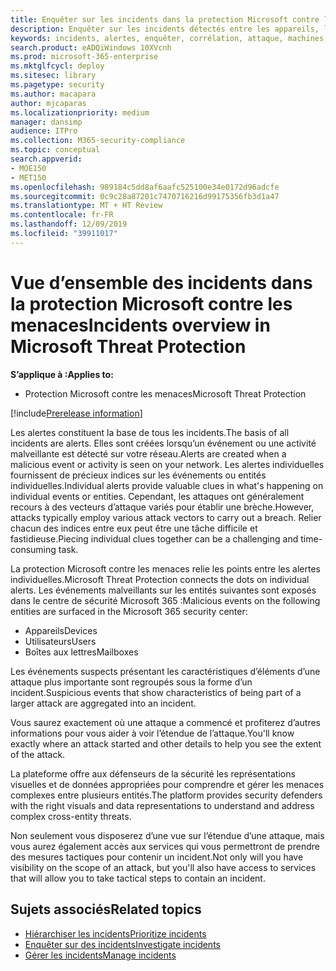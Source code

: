 ```yaml
---
title: Enquêter sur les incidents dans la protection Microsoft contre les menaces
description: Enquêter sur les incidents détectés entre les appareils, les utilisateurs et les boîtes aux lettres.
keywords: incidents, alertes, enquêter, corrélation, attaque, machines, appareils, utilisateurs, identités, identité, boîte de réception, e-mail, 365, microsoft, m365
search.product: eADQiWindows 10XVcnh
ms.prod: microsoft-365-enterprise
ms.mktglfcycl: deploy
ms.sitesec: library
ms.pagetype: security
ms.author: macapara
author: mjcaparas
ms.localizationpriority: medium
manager: dansimp
audience: ITPro
ms.collection: M365-security-compliance
ms.topic: conceptual
search.appverid:
- MOE150
- MET150
ms.openlocfilehash: 989184c5dd8af6aafc525100e34e0172d96adcfe
ms.sourcegitcommit: 0c9c28a87201c7470716216d99175356fb3d1a47
ms.translationtype: MT + HT Review
ms.contentlocale: fr-FR
ms.lasthandoff: 12/09/2019
ms.locfileid: "39911017"
---
```

# <a name="incidents-overview-in-microsoft-threat-protection"></a><span data-ttu-id="2fb74-104">Vue d’ensemble des incidents dans la protection Microsoft contre les menaces</span><span class="sxs-lookup"><span data-stu-id="2fb74-104">Incidents overview in Microsoft Threat Protection</span></span>

<span data-ttu-id="2fb74-105">**S’applique à :**</span><span class="sxs-lookup"><span data-stu-id="2fb74-105">**Applies to:**</span></span>
- <span data-ttu-id="2fb74-106">Protection Microsoft contre les menaces</span><span class="sxs-lookup"><span data-stu-id="2fb74-106">Microsoft Threat Protection</span></span>

[!include[Prerelease information](prerelease.md)]

<span data-ttu-id="2fb74-107">Les alertes constituent la base de tous les incidents.</span><span class="sxs-lookup"><span data-stu-id="2fb74-107">The basis of all incidents are alerts.</span></span> <span data-ttu-id="2fb74-108">Elles sont créées lorsqu’un événement ou une activité malveillante est détecté sur votre réseau.</span><span class="sxs-lookup"><span data-stu-id="2fb74-108">Alerts are created when a malicious event or activity is seen on your network.</span></span> <span data-ttu-id="2fb74-109">Les alertes individuelles fournissent de précieux indices sur les événements ou entités individuelles.</span><span class="sxs-lookup"><span data-stu-id="2fb74-109">Individual alerts provide valuable clues in what's happening on individual events or entities.</span></span> <span data-ttu-id="2fb74-110">Cependant, les attaques ont généralement recours à des vecteurs d’attaque variés pour établir une brèche.</span><span class="sxs-lookup"><span data-stu-id="2fb74-110">However, attacks typically employ various attack vectors to carry out a breach.</span></span> <span data-ttu-id="2fb74-111">Relier chacun des indices entre eux peut être une tâche difficile et fastidieuse.</span><span class="sxs-lookup"><span data-stu-id="2fb74-111">Piecing individual clues together can be a challenging and time-consuming task.</span></span> 

<span data-ttu-id="2fb74-112">La protection Microsoft contre les menaces relie les points entre les alertes individuelles.</span><span class="sxs-lookup"><span data-stu-id="2fb74-112">Microsoft Threat Protection connects the dots on individual alerts.</span></span> <span data-ttu-id="2fb74-113">Les événements malveillants sur les entités suivantes sont exposés dans le centre de sécurité Microsoft 365 :</span><span class="sxs-lookup"><span data-stu-id="2fb74-113">Malicious events on the following entities are surfaced in the Microsoft 365 security center:</span></span>
- <span data-ttu-id="2fb74-114">Appareils</span><span class="sxs-lookup"><span data-stu-id="2fb74-114">Devices</span></span>
- <span data-ttu-id="2fb74-115">Utilisateurs</span><span class="sxs-lookup"><span data-stu-id="2fb74-115">Users</span></span>
- <span data-ttu-id="2fb74-116">Boîtes aux lettres</span><span class="sxs-lookup"><span data-stu-id="2fb74-116">Mailboxes</span></span>

<span data-ttu-id="2fb74-117">Les événements suspects présentant les caractéristiques d’éléments d’une attaque plus importante sont regroupés sous la forme d’un incident.</span><span class="sxs-lookup"><span data-stu-id="2fb74-117">Suspicious events that show characteristics of being part of a larger attack are aggregated into an incident.</span></span> 

<span data-ttu-id="2fb74-118">Vous saurez exactement où une attaque a commencé et profiterez d’autres informations pour vous aider à voir l’étendue de l’attaque.</span><span class="sxs-lookup"><span data-stu-id="2fb74-118">You'll know exactly where an attack started and other details to help you see the extent of the attack.</span></span>

<span data-ttu-id="2fb74-119">La plateforme offre aux défenseurs de la sécurité les représentations visuelles et de données appropriées pour comprendre et gérer les menaces complexes entre plusieurs entités.</span><span class="sxs-lookup"><span data-stu-id="2fb74-119">The platform provides security defenders with the right visuals and data representations to understand and address complex cross-entity threats.</span></span> 

<span data-ttu-id="2fb74-120">Non seulement vous disposerez d’une vue sur l’étendue d’une attaque, mais vous aurez également accès aux services qui vous permettront de prendre des mesures tactiques pour contenir un incident.</span><span class="sxs-lookup"><span data-stu-id="2fb74-120">Not only will you have visibility on the scope of an attack, but you'll also have access to services that will allow you to take tactical steps to contain an incident.</span></span>


## <a name="related-topics"></a><span data-ttu-id="2fb74-121">Sujets associés</span><span class="sxs-lookup"><span data-stu-id="2fb74-121">Related topics</span></span>
- [<span data-ttu-id="2fb74-122">Hiérarchiser les incidents</span><span class="sxs-lookup"><span data-stu-id="2fb74-122">Prioritize incidents</span></span>](incident-queue.md)
- [<span data-ttu-id="2fb74-123">Enquêter sur des incidents</span><span class="sxs-lookup"><span data-stu-id="2fb74-123">Investigate incidents</span></span>](investigate-incidents.md)
- [<span data-ttu-id="2fb74-124">Gérer les incidents</span><span class="sxs-lookup"><span data-stu-id="2fb74-124">Manage incidents</span></span>](manage-incidents.md)